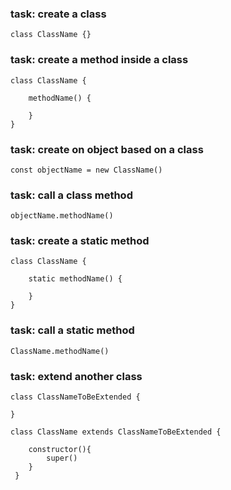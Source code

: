 ### task: create a class

```
class ClassName {}
```

### task: create a method inside a class

```
class ClassName {

    methodName() {

    }
}

```

### task: create on object based on a class

```
const objectName = new ClassName()
```

### task: call a class method

```
objectName.methodName()
```

### task: create a static method 

```
class ClassName {

    static methodName() {

    }
}
```

### task: call a static method

```
ClassName.methodName()
```

### task: extend another class

```
class ClassNameToBeExtended {

}

class ClassName extends ClassNameToBeExtended {

    constructor(){
        super()
    }
 }
```
